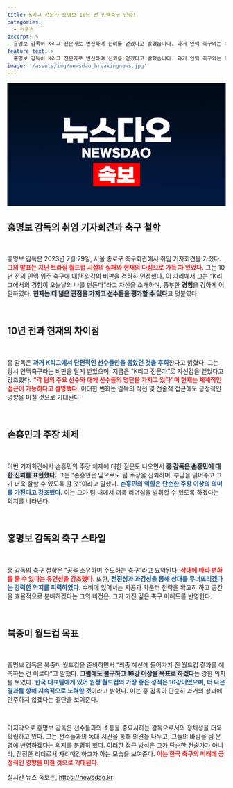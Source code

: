 ```yaml
---
title: K리그 전문가 홍명보 10년 전 인맥축구 인정!
categories:
  - 스포츠
excerpt: >
  홍명보 감독이 K리그 전문가로 변신하며 신뢰를 얻겠다고 밝혔습니다. 과거 인맥 축구와는 다르게, 손흥민 주장을 유지하며 팀의 새로운 목표를 향해 나아간다고 선언했습니다. 이제 한국 축구의 미래는 그에게 달려 있습니다!
feature_text: >
  홍명보 감독이 K리그 전문가로 변신하며 신뢰를 얻겠다고 밝혔습니다. 과거 인맥 축구와는 다르게, 손흥민 주장을 유지하며 팀의 새로운 목표를 향해 나아간다고 선언했습니다. 이제 한국 축구의 미래는 그에게 달려 있습니다!
image: '/assets/img/newsdao_breakingnews.jpg'
---
```


<p><img src="/assets/img/newsdao_breakingnews.jpg" alt="bookingtag 속보" /></p>

<h2 data-ke-size="size26">홍명보 감독의 취임 기자회견과 축구 철학</h2>

<p data-ke-size="size16">&nbsp;</p>

<p>홍명보 감독은 2023년 7월 29일, 서울 종로구 축구회관에서 취임 기자회견을 가졌다. <b><span style="color: #ee2323;">그의 발표는 지난 브라질 월드컵 시절의 실패와 현재의 다짐으로 가득 차 있었다.</span></b> 그는 10년 전의 인맥 위주 축구에 대한 일각의 비판을 겸허히 인정했다. 이 자리에서 그는 “K리그에서의 경험이 오늘날의 나를 만든다”라고 자신을 소개하며, 풍부한 <b>경험</b>을 강하게 어필하였다. <b><span style="background-color: #21538527;">현재는 더 넓은 관점을 가지고 선수들을 평가할 수 있다</span></b>고 덧붙였다.</p>

<p data-ke-size="size16">&nbsp;</p>

<h2 data-ke-size="size26">10년 전과 현재의 차이점</h2>

<p data-ke-size="size16">&nbsp;</p>

<p>홍 감독은 <b><span style="color: #1a5490;">과거 K리그에서 단편적인 선수들만을 뽑았던 것을 후회</span></b>한다고 밝혔다. 그는 당시 인맥축구라는 비판을 달게 받았으며, 지금은 “K리그 전문가”로 자신감을 얻었다고 강조했다. <b><span style="color: #ee2323;">“각 팀의 주요 선수와 대체 선수들의 명단을 가지고 있다”며 현재는 체계적인 접근이 가능하다고 설명했다.</span></b> 이러한 변화는 감독의 작전 및 전술적 접근에도 긍정적인 영향을 미칠 것으로 기대된다.</p>

<p data-ke-size="size16">&nbsp;</p>

<h2 data-ke-size="size26">손흥민과 주장 체제</h2>

<p data-ke-size="size16">&nbsp;</p>

<p>이번 기자회견에서 손흥민의 주장 체제에 대한 질문도 나오면서 <b><span style="background-color: #21538527;">홍 감독은 손흥민에 대한 신뢰를 표현했다.</span></b> 그는 “손흥민은 앞으로도 팀 주장을 신뢰하며, 부담을 덜어주고 그가 더욱 잘할 수 있도록 할 것”이라고 말했다. <b><span style="color: #1a5490;">손흥민의 역할은 단순한 주장 이상의 의미를 가진다고 강조했다.</span></b> 이는 그가 팀 내에서 더욱 리더십을 발휘할 수 있도록 하겠다는 의지를 나타낸다.</p>

<p data-ke-size="size16">&nbsp;</p>

<h2 data-ke-size="size26">홍명보 감독의 축구 스타일</h2>

<p data-ke-size="size16">&nbsp;</p>

<p>홍 감독의 축구 철학은 “공을 소유하며 주도하는 축구”라고 요약된다. <b><span style="color: #ee2323;">상대에 따라 변화를 줄 수 있다는 유연성을 강조했다.</span></b> 또한, <b><span style="color: #1a5490;">전진성과 과감성을 통해 상대를 무너뜨리겠다는 강력한 의지를 피력하였다.</span></b> 수비에 있어서는 지공과 카운터 전략을 확고히 하고 공간을 효율적으로 분배하겠다는 그의 비전은, 그가 가진 깊은 축구 이해도를 반영한다.</p>

<p data-ke-size="size16">&nbsp;</p>

<h2 data-ke-size="size26">북중미 월드컵 목표</h2>

<p data-ke-size="size16">&nbsp;</p>

<p>홍명보 감독은 북중미 월드컵을 준비하면서 “최종 예선에 들어가기 전 월드컵 결과를 예측하는 건 이르다”고 말했다. <b><span style="background-color: #21538527;">그럼에도 불구하고 16강 이상을 목표로 하겠다</span></b>는 강한 의지를 보였다. <b><span style="color: #1a5490;">한국 대표팀에게 있어 원정 월드컵의 가장 좋은 성적은 16강이었으며, 더 나은 결과를 향해 지속적으로 노력할 것</span></b>이라고 밝혔다. 이는 홍 감독이 단순히 과거의 성과에 안주하지 않겠다는 결단을 보여준다.</p>

<p data-ke-size="size16">&nbsp;</p>

<p>마지막으로 홍명보 감독은 선수들과의 소통을 중요시하는 감독으로서의 정체성을 더욱 확립하고 있다. 그는 선수들과의 독대 시간을 통해 의견을 나누고, 그들의 바람을 팀 운영에 반영하겠다는 의지를 분명히 했다. 이러한 접근 방식은 그가 단순한 전술가가 아니라, 진정한 리더로서 자리매김하고자 하는 모습을 보여준다. <b><span style="color: #ee2323;">이는 한국 축구의 미래에 긍정적인 영향을 미칠 것으로 기대된다.</span></b></p>
실시간 뉴스 속보는, <a href="https://newsdao.kr" rel="dofollow">https://newsdao.kr</a>


